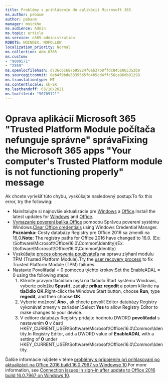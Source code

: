 ```yaml
---
title: Problémy s prihlásením do aplikácií Microsoft 365
ms.author: pebaum
author: pebaum
manager: mnirkhe
ms.audience: Admin
ms.topic: article
ms.service: o365-administration
ROBOTS: NOINDEX, NOFOLLOW
localization_priority: Normal
ms.collection: Adm_O365
ms.custom:
- "9000571"
- "2559"
ms.openlocfilehash: d736c6c687695824f0ab37b8ffdc8456065353b0
ms.sourcegitcommit: 0eb4f9bde53395b5fd4b5cd4ffc56ca96db91298
ms.translationtype: MT
ms.contentlocale: sk-SK
ms.lasthandoff: 03/10/2021
ms.locfileid: "50709121"
---
```

# <a name="fixing-the-microsoft-365-apps-your-computers-trusted-platform-module-is-not-functioning-properly-message"></a><span data-ttu-id="5f3ad-102">Oprava aplikácií Microsoft 365 "Trusted Platform Module počítača nefunguje správne" správa</span><span class="sxs-lookup"><span data-stu-id="5f3ad-102">Fixing the Microsoft 365 apps "Your computer's Trusted Platform module is not functioning properly" message</span></span>

<span data-ttu-id="5f3ad-103">Ak chcete vyriešiť túto chybu, vyskúšajte nasledovný postup:</span><span class="sxs-lookup"><span data-stu-id="5f3ad-103">To fix this error, try the following:</span></span>

- <span data-ttu-id="5f3ad-104">Nainštalujte si najnovšie aktualizácie pre [Windows](https://support.microsoft.com/help/4027667/windows-10-update) a [Office](https://support.office.com/article/update-office-and-your-computer-with-microsoft-update-2ab296f3-7f03-43a2-8e50-46de917611c5).</span><span class="sxs-lookup"><span data-stu-id="5f3ad-104">Install the latest updates for [Windows](https://support.microsoft.com/help/4027667/windows-10-update) and [Office](https://support.office.com/article/update-office-and-your-computer-with-microsoft-update-2ab296f3-7f03-43a2-8e50-46de917611c5).</span></span>
- <span data-ttu-id="5f3ad-105">[Vymazanie poverení balíka Office](https://docs.microsoft.com/office/troubleshoot/office-suite-issues/another-account-already-signed-in#step-4-clear-cached-credentials-on-the-computer) pomocou Správcu poverení systému Windows.</span><span class="sxs-lookup"><span data-stu-id="5f3ad-105">[Clear Office credentials](https://docs.microsoft.com/office/troubleshoot/office-suite-issues/another-account-already-signed-in#step-4-clear-cached-credentials-on-the-computer) using Windows Credential Manager.</span></span><br/>
    <span data-ttu-id="5f3ad-106">**Poznámka:** Cesty databázy Registry pre Office 2016 sa zmenili na 16,0.</span><span class="sxs-lookup"><span data-stu-id="5f3ad-106">**Note:** The registry paths for Office 2016 have changed to 16.0.</span></span> <span data-ttu-id="5f3ad-107">(Ex: \Software\Microsoft\Office\16.0\Common\Identity\)</span><span class="sxs-lookup"><span data-stu-id="5f3ad-107">(Ex: \Software\Microsoft\Office\16.0\Common\Identity\)</span></span>
- <span data-ttu-id="5f3ad-108">Vyskúšajte [proces obnovenia používateľa](https://docs.microsoft.com/office365/troubleshoot/administration/connection-issue-when-sign-in-office-2016#symptom-2) na opravu zlyhaní modulu TPM (Trusted Platform Module).</span><span class="sxs-lookup"><span data-stu-id="5f3ad-108">Try the [user recovery process](https://docs.microsoft.com/office365/troubleshoot/administration/connection-issue-when-sign-in-office-2016#symptom-2) to fix Trusted Platform Module (TPM) failures.</span></span>
- <span data-ttu-id="5f3ad-109">Nastavte Povoliťadal = 0 pomocou týchto krokov:</span><span class="sxs-lookup"><span data-stu-id="5f3ad-109">Set the EnableADAL = 0 using the following steps:</span></span>  
    1. <span data-ttu-id="5f3ad-110">Kliknite pravým tlačidlom myši na tlačidlo Štart systému Windows, vyberte položku **Spustiť**, zadajte **príkaz regedit** a potom kliknite na **tlačidlo OK**.</span><span class="sxs-lookup"><span data-stu-id="5f3ad-110">Right-click the Windows Start button, choose **Run**, type **regedit**, and then choose **OK**.</span></span>
    2. <span data-ttu-id="5f3ad-111">Vyberte možnosť **Áno** , ak chcete povoliť Editor databázy Registry vykonávať zmeny v zariadení.</span><span class="sxs-lookup"><span data-stu-id="5f3ad-111">Select **Yes** to allow Registry Editor to make changes to your device.</span></span>
    3. <span data-ttu-id="5f3ad-112">V editore databázy Registry pridajte hodnotu DWORD **povoliťadal** s nastavením **0** v časti HKEY_CURRENT_USER\Software\Microsoft\Office\16.0\Common\Identity.</span><span class="sxs-lookup"><span data-stu-id="5f3ad-112">In Registry Editor, add a DWORD value of **EnableADAL** with a setting of **0** under HKEY_CURRENT_USER\Software\Microsoft\Office\16.0\Common\Identity.</span></span>

<span data-ttu-id="5f3ad-113">Ďalšie informácie nájdete v téme [problémy s pripojením pri prihlasovaní po aktualizácii na Office 2016 build 16.0.7967 vo Windowse 10](https://docs.microsoft.com/office365/troubleshoot/administration/connection-issue-when-sign-in-office-2016).</span><span class="sxs-lookup"><span data-stu-id="5f3ad-113">For more information, see [Connection issues in sign-in after update to Office 2016 build 16.0.7967 on Windows 10](https://docs.microsoft.com/office365/troubleshoot/administration/connection-issue-when-sign-in-office-2016).</span></span>